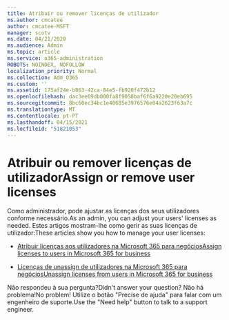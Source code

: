 ```yaml
---
title: Atribuir ou remover licenças de utilizador
ms.author: cmcatee
author: cmcatee-MSFT
manager: scotv
ms.date: 04/21/2020
ms.audience: Admin
ms.topic: article
ms.service: o365-administration
ROBOTS: NOINDEX, NOFOLLOW
localization_priority: Normal
ms.collection: Adm_O365
ms.custom: ''
ms.assetid: 175af24e-b863-42ca-84e5-fb920f472b12
ms.openlocfilehash: dac3ee09db000fa8f9058baf6f6a9220e20eb695
ms.sourcegitcommit: 8bc60ec34bc1e40685e3976576e04a2623f63a7c
ms.translationtype: MT
ms.contentlocale: pt-PT
ms.lasthandoff: 04/15/2021
ms.locfileid: "51821053"
---
```

# <a name="assign-or-remove-user-licenses"></a><span data-ttu-id="54737-102">Atribuir ou remover licenças de utilizador</span><span class="sxs-lookup"><span data-stu-id="54737-102">Assign or remove user licenses</span></span>

<span data-ttu-id="54737-103">Como administrador, pode ajustar as licenças dos seus utilizadores conforme necessário.</span><span class="sxs-lookup"><span data-stu-id="54737-103">As an admin, you can adjust your users' licenses as needed.</span></span> <span data-ttu-id="54737-104">Estes artigos mostram-lhe como gerir as suas licenças de utilizador:</span><span class="sxs-lookup"><span data-stu-id="54737-104">These articles show you how to manage your user licenses:</span></span>
  
- [<span data-ttu-id="54737-105">Atribuir licenças aos utilizadores na Microsoft 365 para negócios</span><span class="sxs-lookup"><span data-stu-id="54737-105">Assign licenses to users in Microsoft 365 for business</span></span>](https://docs.microsoft.com/azure/active-directory/fundamentals/license-users-groups?context=azure/active-directory/users-groups-roles/context/ugr-context)

- [<span data-ttu-id="54737-106">Licenças de unassign de utilizadores na Microsoft 365 para negócios</span><span class="sxs-lookup"><span data-stu-id="54737-106">Unassign licenses from users in Microsoft 365 for business</span></span>](https://docs.microsoft.com/azure/active-directory/fundamentals/license-users-groups?context=azure/active-directory/users-groups-roles/context/ugr-context#remove-a-license)

<span data-ttu-id="54737-107">Não respondeu à sua pergunta?</span><span class="sxs-lookup"><span data-stu-id="54737-107">Didn't answer your question?</span></span> <span data-ttu-id="54737-108">Não há problema!</span><span class="sxs-lookup"><span data-stu-id="54737-108">No problem!</span></span> <span data-ttu-id="54737-109">Utilize o botão "Precise de ajuda" para falar com um engenheiro de suporte.</span><span class="sxs-lookup"><span data-stu-id="54737-109">Use the "Need help" button to talk to a support engineer.</span></span>